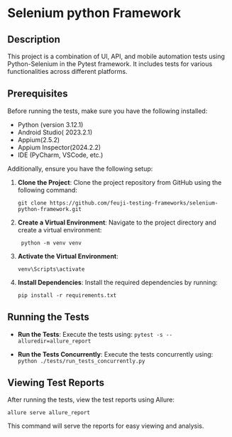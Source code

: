 # Selenium python Framework

## Description

This project is a combination of UI, API, and mobile automation tests using Python-Selenium in the Pytest framework. It includes tests for various functionalities across different platforms.

## Prerequisites

Before running the tests, make sure you have the following installed:

- Python (version 3.12.1)
- Android Studio( 2023.2.1)
- Appium(2.5.2)
- Appium Inspector(2024.2.2)
- IDE (PyCharm, VSCode, etc.)

Additionally, ensure you have the following setup:

1. **Clone the Project**: Clone the project repository from GitHub using the following command:

   `git clone https://github.com/feuji-testing-frameworks/selenium-python-framework.git`

2. **Create a Virtual Environment**: Navigate to the project directory and create a virtual environment:

   ` python -m venv venv`

3. **Activate the Virtual Environment**:

   `venv\Scripts\activate`

4. **Install Dependencies**: Install the required dependencies by running:

   `pip install -r requirements.txt`

## Running the Tests

- **Run the Tests**: Execute the tests using:
`pytest -s --alluredir=allure_report`

- **Run the Tests Concurrently**: Execute the tests concurrently using:
`python ./tests/run_tests_concurrently.py`

## Viewing Test Reports

After running the tests, view the test reports using Allure:

`allure serve allure_report`

This command will serve the reports for easy viewing and analysis.









   
